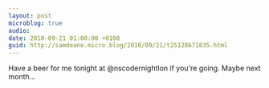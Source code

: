 ```yaml
---
layout: post
microblog: true
audio: 
date: 2010-09-21 01:00:00 +0100
guid: http://samdeane.micro.blog/2010/09/21/t25128671835.html
---
```

Have a beer for me tonight at @nscodernightlon if you're going. Maybe next month...
